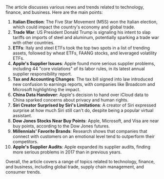 The article discusses various news and trends related to technology, finance, and business. Here are the main points:

1. **Italian Election**: The Five Star Movement (M5S) won the Italian election, which could impact the country's economy and global trade.
2. **Trade War**: US President Donald Trump is signaling his intent to slap tariffs on imports of steel and aluminum, potentially sparking a trade war with other countries.
3. **ETFs**: Italy and steel ETFs took the top two spots in a list of trending assets, followed by wheat ETFs, FAANG stocks, and leveraged volatility ETFs.
4. **Apple's Supplier Issues**: Apple found more serious supplier problems, including 44 "core violations" of its labor rules, in its latest annual supplier responsibility report.
5. **Tax and Accounting Changes**: The tax bill signed into law introduced new confusion to earnings reports, with companies like Broadcom and Microsoft highlighting the impact.
6. **China Data Handover**: Apple's decision to hand over iCloud data to China sparked concerns about privacy and human rights.
7. **Siri Creator Surprised by Siri's Limitations**: A creator of Siri expressed surprise at how much Siri still can't do, despite being a popular virtual assistant.
8. **Dow Jones Stocks Near Buy Points**: Apple, Microsoft, and Visa are near buy points, according to the Dow Jones futures.
9. **Millennials' Favorite Brands**: Research shows that companies that connect with customers on an emotional level tend to outperform their competitors.
10. **Apple's Supplier Audits**: Apple expanded its supplier audits, finding more serious problems in 2017 than in previous years.

Overall, the article covers a range of topics related to technology, finance, and business, including global trade, supply chain management, and consumer trends.
